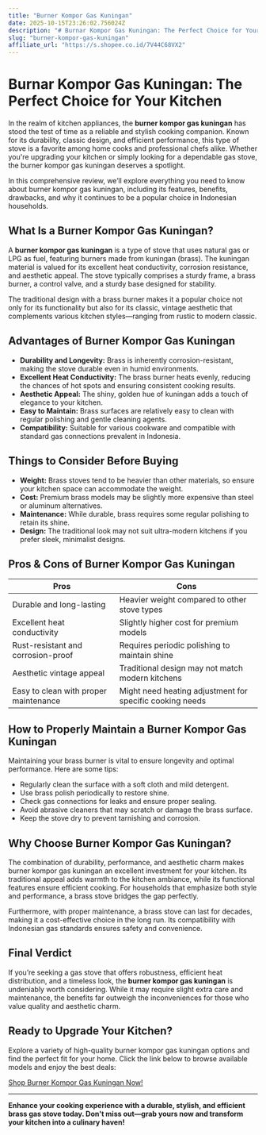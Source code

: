 ```yaml
---
title: "Burner Kompor Gas Kuningan"
date: 2025-10-15T23:26:02.756024Z
description: "# Burnar Kompor Gas Kuningan: The Perfect Choice for Your Kitchen..."
slug: "burner-kompor-gas-kuningan"
affiliate_url: "https://s.shopee.co.id/7V44C68VX2"
---
```

# Burnar Kompor Gas Kuningan: The Perfect Choice for Your Kitchen

In the realm of kitchen appliances, the **burner kompor gas kuningan** has stood the test of time as a reliable and stylish cooking companion. Known for its durability, classic design, and efficient performance, this type of stove is a favorite among home cooks and professional chefs alike. Whether you're upgrading your kitchen or simply looking for a dependable gas stove, the burner kompor gas kuningan deserves a spotlight.

In this comprehensive review, we’ll explore everything you need to know about burner kompor gas kuningan, including its features, benefits, drawbacks, and why it continues to be a popular choice in Indonesian households.

## What Is a Burner Kompor Gas Kuningan?

A **burner kompor gas kuningan** is a type of stove that uses natural gas or LPG as fuel, featuring burners made from kuningan (brass). The kuningan material is valued for its excellent heat conductivity, corrosion resistance, and aesthetic appeal. The stove typically comprises a sturdy frame, a brass burner, a control valve, and a sturdy base designed for stability.

The traditional design with a brass burner makes it a popular choice not only for its functionality but also for its classic, vintage aesthetic that complements various kitchen styles—ranging from rustic to modern classic.

## Advantages of Burner Kompor Gas Kuningan

- **Durability and Longevity:** Brass is inherently corrosion-resistant, making the stove durable even in humid environments.
- **Excellent Heat Conductivity:** The brass burner heats evenly, reducing the chances of hot spots and ensuring consistent cooking results.
- **Aesthetic Appeal:** The shiny, golden hue of kuningan adds a touch of elegance to your kitchen.
- **Easy to Maintain:** Brass surfaces are relatively easy to clean with regular polishing and gentle cleaning agents.
- **Compatibility:** Suitable for various cookware and compatible with standard gas connections prevalent in Indonesia.

## Things to Consider Before Buying

- **Weight:** Brass stoves tend to be heavier than other materials, so ensure your kitchen space can accommodate the weight.
- **Cost:** Premium brass models may be slightly more expensive than steel or aluminum alternatives.
- **Maintenance:** While durable, brass requires some regular polishing to retain its shine.
- **Design:** The traditional look may not suit ultra-modern kitchens if you prefer sleek, minimalist designs.

## Pros & Cons of Burner Kompor Gas Kuningan

| **Pros** | **Cons** |
| --- | --- |
| Durable and long-lasting | Heavier weight compared to other stove types |
| Excellent heat conductivity | Slightly higher cost for premium models |
| Rust-resistant and corrosion-proof | Requires periodic polishing to maintain shine |
| Aesthetic vintage appeal | Traditional design may not match modern kitchens |
| Easy to clean with proper maintenance | Might need heating adjustment for specific cooking needs |

## How to Properly Maintain a Burner Kompor Gas Kuningan

Maintaining your brass burner is vital to ensure longevity and optimal performance. Here are some tips:

- Regularly clean the surface with a soft cloth and mild detergent.
- Use brass polish periodically to restore shine.
- Check gas connections for leaks and ensure proper sealing.
- Avoid abrasive cleaners that may scratch or damage the brass surface.
- Keep the stove dry to prevent tarnishing and corrosion.

## Why Choose Burner Kompor Gas Kuningan?

The combination of durability, performance, and aesthetic charm makes burner kompor gas kuningan an excellent investment for your kitchen. Its traditional appeal adds warmth to the kitchen ambiance, while its functional features ensure efficient cooking. For households that emphasize both style and performance, a brass stove bridges the gap perfectly.

Furthermore, with proper maintenance, a brass stove can last for decades, making it a cost-effective choice in the long run. Its compatibility with Indonesian gas standards ensures safety and convenience.

## Final Verdict

If you’re seeking a gas stove that offers robustness, efficient heat distribution, and a timeless look, the **burner kompor gas kuningan** is undeniably worth considering. While it may require slight extra care and maintenance, the benefits far outweigh the inconveniences for those who value quality and aesthetic charm.

## Ready to Upgrade Your Kitchen?

Explore a variety of high-quality burner kompor gas kuningan options and find the perfect fit for your home. Click the link below to browse available models and enjoy the best deals:

[Shop Burner Kompor Gas Kuningan Now!](https://s.shopee.co.id/7V44C68VX2)

---

**Enhance your cooking experience with a durable, stylish, and efficient brass gas stove today. Don't miss out—grab yours now and transform your kitchen into a culinary haven!**